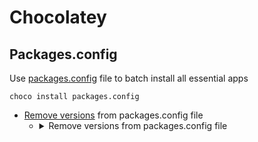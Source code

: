 # Chocolatey

## Packages.config

Use [packages.config](./packages.config) file to batch install all essential apps

    choco install packages.config

- [Remove versions](https://stackoverflow.com/questions/43167087/how-to-get-a-list-of-packages-from-one-machine-and-install-in-another-with-choco#:~:text=Here%27s%20a%20fast%2C%20easy%20way%20to%20remove%20the%20versions) from packages.config file 
    - <details>
        <summary>Remove versions from packages.config file</summary>

        ```xsl
        <!-- Undying credit to Mads Hanser: https://stackoverflow.com/a/3117549/5432315 -->
        <xsl:stylesheet version="1.0" xmlns:xsl="http://www.w3.org/1999/XSL/Transform">
            <!--empty template suppresses this attribute-->
            <xsl:template match="@version" />
            <!--identity template copies everything forward by default-->
            <xsl:template match="@*|node()">
                <xsl:copy>
                    <xsl:apply-templates select="@*|node()"/>
                </xsl:copy>
            </xsl:template>
        </xsl:stylesheet>
        ```
        </details>
